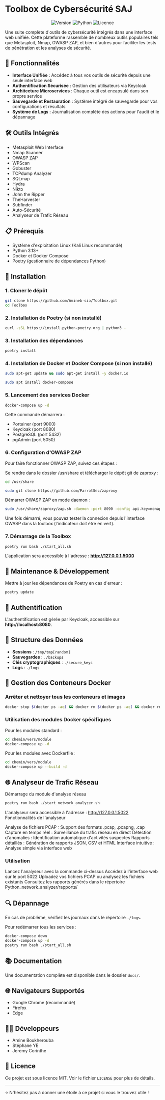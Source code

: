 # Toolbox de Cybersécurité SAJ

<div align="center">
  
![Version](https://img.shields.io/badge/version-1.0.0-blue.svg)
![Python](https://img.shields.io/badge/Python-3.13+-green.svg)
![Licence](https://img.shields.io/badge/license-MIT-orange.svg)

</div>

Une suite complète d'outils de cybersécurité intégrés dans une interface web unifiée. Cette plateforme rassemble de nombreux outils populaires tels que Metasploit, Nmap, OWASP ZAP, et bien d'autres pour faciliter les tests de pénétration et les analyses de sécurité.

## 🌟 Fonctionnalités

- **Interface Unifiée** : Accédez à tous vos outils de sécurité depuis une seule interface web
- **Authentification Sécurisée** : Gestion des utilisateurs via Keycloak
- **Architecture Microservices** : Chaque outil est encapsulé dans son propre service
- **Sauvegarde et Restauration** : Système intégré de sauvegarde pour vos configurations et résultats
- **Système de Logs** : Journalisation complète des actions pour l'audit et le dépannage

## 🛠️ Outils Intégrés

- Metasploit Web Interface
- Nmap Scanner
- OWASP ZAP
- WPScan
- Gobuster
- TCPdump Analyzer
- SQLmap
- Hydra
- Nikto
- John the Ripper
- TheHarvester
- Subfinder
- Auto-Sécurité
- Analyseur de Trafic Réseau

## 📋 Prérequis

- Système d'exploitation Linux (Kali Linux recommandé)
- Python 3.13+
- Docker et Docker Compose
- Poetry (gestionnaire de dépendances Python)

## 🚀 Installation

### 1. Cloner le dépôt

```bash
git clone https://github.com/Amineb-sio/Toolbox.git
cd Toolbox
```

### 2. Installation de Poetry (si non installé)

```bash
curl -sSL https://install.python-poetry.org | python3 -
```

### 3. Installation des dépendances

```bash
poetry install
```
### 4. Installation de Docker et Docker Compose (si non installé) 

```bash
sudo apt-get update && sudo apt-get install -y docker.io

sudo apt install docker-compose
```

### 5. Lancement des services Docker

```bash
docker-compose up -d
```

Cette commande démarrera :
- Portainer (port 9000)
- Keycloak (port 8080)
- PostgreSQL (port 5432)
- pgAdmin (port 5050)

### 6. Configuration d'OWASP ZAP

Pour faire fonctionner OWASP ZAP, suivez ces étapes :

Se rendre dans le dossier /usr/share et télécharger le dépôt git de zaproxy :
```bash
cd /usr/share
```
```bash
sudo git clone https://github.com/ParrotSec/zaproxy
```
Démarrer OWASP ZAP en mode daemon :

```bash
sudo /usr/share/zaproxy/zap.sh -daemon -port 8090 -config api.key=monapikey
```

Une fois démarré, vous pouvez tester la connexion depuis l'interface OWASP dans la toolbox (l'indicateur doit être en vert).

### 7. Démarrage de la Toolbox

```bash
poetry run bash ./start_all.sh
```

L'application sera accessible à l'adresse : **http://127.0.0.1:5000**




## 🔧 Maintenance & Développement

Mettre à jour les dépendances de Poetry en cas d'erreur :

```bash
poetry update
```

## 🔐 Authentification

L'authentification est gérée par Keycloak, accessible sur **http://localhost:8080**. 

## 📁 Structure des Données

- **Sessions** : `/tmp/tmp[random]`
- **Sauvegardes** : `./backups`
- **Clés cryptographiques** : `./secure_keys`
- **Logs** : `./logs`

## 🐳 Gestion des Conteneurs Docker

### Arrêter et nettoyer tous les conteneurs et images

```bash
docker stop $(docker ps -aq) && docker rm $(docker ps -aq) && docker rmi $(docker images -q)
```

### Utilisation des modules Docker spécifiques

Pour les modules standard :
```bash
cd chemin/vers/module
docker-compose up -d
```

Pour les modules avec Dockerfile :
```bash
cd chemin/vers/module
docker-compose up --build -d
```
## 🌐 Analyseur de Trafic Réseau

Démarrage du module d'analyse réseau


```bash
poetry run bash ./start_network_analyzer.sh
```
L'analyseur sera accessible à l'adresse : http://127.0.0.1:5022
Fonctionnalités de l'analyseur

Analyse de fichiers PCAP : Support des formats .pcap, .pcapng, .cap
Capture en temps réel : Surveillance du trafic réseau en direct
Détection d'anomalies : Identification automatique d'activités suspectes
Rapports détaillés : Génération de rapports JSON, CSV et HTML
Interface intuitive : Analyse simple via interface web

### Utilisation

Lancez l'analyseur avec la commande ci-dessus
Accédez à l'interface web sur le port 5022
Uploadez vos fichiers PCAP ou analysez les fichiers existants
Consultez les rapports générés dans le répertoire Python_network_analyzer/rapports/

## 🔍 Dépannage

En cas de problème, vérifiez les journaux dans le répertoire `./logs`.

Pour redémarrer tous les services :
```bash
docker-compose down
docker-compose up -d
poetry run bash ./start_all.sh
```

## 📚 Documentation

Une documentation complète est disponible dans le dossier `docs/`.

## 🌐 Navigateurs Supportés

- Google Chrome (recommandé)
- Firefox
- Edge

## 👨‍💻 Développeurs

- Amine Boukherouba
- Stéphane YE
- Jeremy Corinthe

## 📜 Licence

Ce projet est sous licence MIT. Voir le fichier `LICENSE` pour plus de détails.

---

⭐ N'hésitez pas à donner une étoile à ce projet si vous le trouvez utile !
